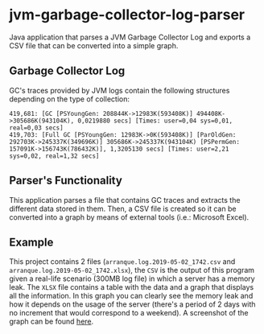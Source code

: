 # jvm-garbage-collector-log-parser
Java application that parses a JVM Garbage Collector Log and exports a CSV file that can be converted into a simple graph.

## Garbage Collector Log
GC's traces provided by JVM logs contain the following structures depending on the type of collection:
```
419,681: [GC [PSYoungGen: 208844K->12983K(593408K)] 494408K->305686K(943104K), 0,0219880 secs] [Times: user=0,04 sys=0,01, real=0,03 secs] 
419,703: [Full GC [PSYoungGen: 12983K->0K(593408K)] [ParOldGen: 292703K->245337K(349696K)] 305686K->245337K(943104K) [PSPermGen: 157091K->156743K(786432K)], 1,3205130 secs] [Times: user=2,21 sys=0,02, real=1,32 secs] 
```

## Parser's Functionality
This application parses a file that contains GC traces and extracts the different data stored in them. Then, a CSV file is created so it can be converted into a graph by means of external tools (i.e.: Microsoft Excel).

## Example
This project contains 2 files (`arranque.log.2019-05-02_1742.csv` and `arranque.log.2019-05-02_1742.xlsx`), the `CSV` is the output of this program given a real-life scenario (300MB log file) in which a server has a memory leak.
The `XLSX` file contains a table with the data and a graph that displays all the information. In this graph you can clearly see the memory leak and how it depends on the usage of the server (there's a period of 2 days with no increment that would correspond to a weekend).
A screenshot of the graph can be found [here](https://drive.google.com/open?id=18-pLg3wZkZYnk5TKcJHf-dfyGM8Eg1Y6).

